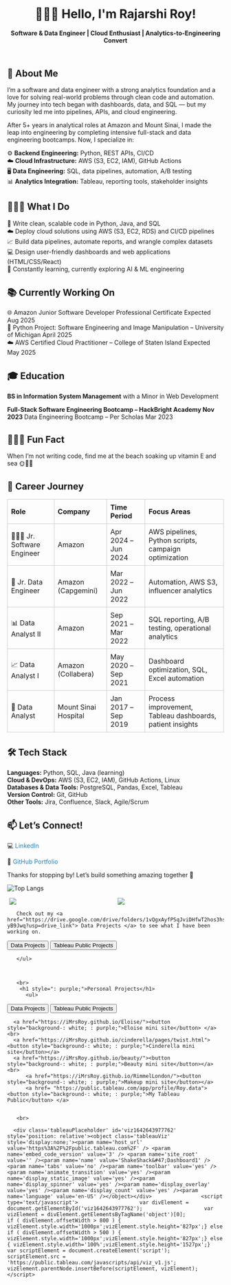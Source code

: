 <!DOCTYPE html>
<html lang="en">
<head>
  <meta charset="UTF-8" />
  <meta name="viewport" content="width=device-width, initial-scale=1.0" />
  <title>Rajarshi Roy - Software & Data Engineer</title>
  <style>

    body {
      font-family: Arial, sans-serif;
      background: #purple;
      margin: 0;
      padding: 2rem;
      : #333;
    }
    h1, h2, h3 {
      color: #00000;
    }
    section {
      margin-bottom: 2rem;
    }
    ul {
      list-style-type: none;
      padding-left: 0;
    }
    .job-table {
      width: 100%;
      border-collapse: collapse;
    }
    .job-table th, .job-table td {
      border: 1px solid #ccc;
      padding: 0.5rem;
      text-align: left;
    }
    .highlight {
      color: #e67e22;
    }
    a {
      color: #2980b9;
      text-decoration: none;
    }
     .image-container {
            display: flex; /* Flexbox for side-by-side layout */
        }
        .image {
            width: 50%; /* Adjust width as needed */
            margin: 0 5px; /* Add spacing between images */
        }
  </style>
</head>
<body>
  <header>
    <h1>👩🏻‍💻 Hello, I'm Rajarshi Roy! </h1>
    <p><strong>Software & Data Engineer | Cloud Enthusiast | Analytics-to-Engineering Convert</strong></p>
  </header>

  <section>
    <h2>🗽 About Me</h2>
    <p>I’m a software and data engineer with a strong analytics foundation and a love for solving real-world problems through clean code and automation. My journey into tech began with dashboards, data, and SQL — but my curiosity led me into pipelines, APIs, and cloud engineering.</p>
    <p>After 5+ years in analytical roles at Amazon and Mount Sinai, I made the leap into engineering by completing intensive full-stack and data engineering bootcamps. Now, I specialize in:</p>
    <ul>
      <li>⚙️ <strong>Backend Engineering:</strong> Python, REST APIs, CI/CD</li>
      <li>☁️ <strong>Cloud Infrastructure:</strong> AWS (S3, EC2, IAM), GitHub Actions</li>
      <li>🖥️ <strong>Data Engineering:</strong> SQL, data pipelines, automation, A/B testing</li>
      <li>📊 <strong>Analytics Integration:</strong> Tableau, reporting tools, stakeholder insights</li>
    </ul>
  </section>

  <section>
    <h2>👩🏻‍🦱 What I Do</h2>
    <ul>
      <li>🐍 Write clean, scalable code in Python, Java, and SQL</li>
      <li>☁️ Deploy cloud solutions using AWS (S3, EC2, RDS) and CI/CD pipelines</li>
      <li>📈 Build data pipelines, automate reports, and wrangle complex datasets</li>
      <li>💻 Design user-friendly dashboards and web applications (HTML/CSS/React)</li>
      <li>🧠 Constantly learning, currently exploring AI & ML engineering</li>
    </ul>
  </section>

  <section>
    <h2>📚 Currently Working On</h2>
    <ul>
      <li>🌐 Amazon Junior Software Developer Professional Certificate				Expected Aug 2025</li>
      <li>🧪 Python Project: Software Engineering and Image Manipulation – University of Michigan	     April 2025</li>
      <li>☁️ AWS Certified Cloud Practitioner – College of Staten Island 				Expected May 2025</li>
    </ul>
  </section>

  <section>
    <h2>🎓 Education</h2>
    <p><strong>BS in Information System Management</strong> with a Minor in Web Development</p>
    <p><strong>Full-Stack Software Engineering Bootcamp – HackBright Academy 				      Nov 2023 
</strong> Data Engineering Bootcamp – Per Scholas Mar 2023</p>
  </section>

  <section>
    <h2>🧜🏻‍♀️ Fun Fact</h2>
    <p>When I’m not writing code, find me at the beach soaking up vitamin E and sea 🌞🌊🐾 </p>
  </section>

  <section>
    <h2>💼 Career Journey</h2>
    <table class="job-table">
      <thead>
        <tr><th>Role</th><th>Company</th><th>Time Period</th><th>Focus Areas</th></tr>
      </thead>
      <tbody>
        <tr><td>👩🏻‍💻 Jr. Software Engineer</td><td>Amazon</td><td>Apr 2024 – Jun 2024</td><td>AWS pipelines, Python scripts, campaign optimization</td></tr>
        <tr><td>🧪 Jr. Data Engineer</td><td>Amazon (Capgemini)</td><td>Mar 2022 – Jun 2022</td><td>Automation, AWS S3, influencer analytics</td></tr>
        <tr><td>📊 Data Analyst II</td><td>Amazon</td><td>Sep 2021 – Mar 2022</td><td>SQL reporting, A/B testing, operational analytics</td></tr>
        <tr><td>📈 Data Analyst I</td><td>Amazon (Collabera)</td><td>May 2020 – Sep 2021</td><td>Dashboard optimization, SQL, Excel automation</td></tr>
        <tr><td>🏥 Data Analyst</td><td>Mount Sinai Hospital</td><td>Jan 2017 – Sep 2019</td><td>Process improvement, Tableau dashboards, patient insights</td></tr>
      </tbody>
    </table>
  </section>

  <section>
    <h2>🛠 Tech Stack</h2>
    <ul>
      <li><strong>Languages:</strong> Python, SQL, Java (learning)</li>
      <li><strong>Cloud & DevOps:</strong> AWS (S3, EC2, IAM), GitHub Actions, Linux</li>
      <li><strong>Databases & Data Tools:</strong> PostgreSQL, Pandas, Excel, Tableau</li>
      <li><strong>Version Control:</strong> Git, GitHub</li>
      <li><strong>Other Tools:</strong> Jira, Confluence, Slack, Agile/Scrum</li>
    </ul>
  </section>

  <section>
    <h2>📫 Let’s Connect!</h2>
    <p>💻 <a href="#">LinkedIn</a></p>
    <p>💼 <a href="#">GitHub Portfolio</a></p>
    <p>Thanks for stopping by! Let’s build something amazing together 🚀</p>


![Top Langs](https://github-readme-stats.vercel.app/api/top-langs/?username=imrsroy)

</span>

 <div class="image-container">
        <div class="image">
            <img src="https://media.licdn.com/dms/image/v2/D4E16AQHCq3Ptdj4Y1A/profile-displaybackgroundimage-shrink_350_1400/profile-displaybackgroundimage-shrink_350_1400/0/1725562569645?e=1730937600&v=beta&t=5l22YlaPKDCrL_CgnAsUt-JKYjFYW9kq2uxSumd1QXE">
        </div>
        <div class="image">
            <img src="https://github-readme-stats.vercel.app/api?username=imrsroy&&show_icons=true&title_color=232122&icon_color=b044a7&text_color=b044a7&bg_color=ffffff">
        </div>
    </div>

       Check out my <a href="https://drive.google.com/drive/folders/1vQgxAyfPSqJviDHfwT2hos3hs-yB9Jwq?usp=drive_link"> Data Projects </a> to see what I have been working on.
         
  <ul>
<a href="https://drive.google.com/drive/folders/1vQgxAyfPSqJviDHfwT2hos3hs-yB9Jwq?usp=drive_link"><button style="background-: white; : purple;">Data  Projects</button></a>
          <a href="https://public.tableau.com/app/profile/roy.data"><button style="background-: white; : purple;">Tableau Public Projects</button></a>
      
    
       </ul>

      
      
       <br>
        <h1 style=": purple;">Personal Projects</h1>
          <ul>
<a href="https://drive.google.com/drive/folders/1vQgxAyfPSqJviDHfwT2hos3hs-yB9Jwq?usp=drive_link"><button style="background-: white; : purple;">Data  Projects</button></a>
          <a href="https://public.tableau.com/app/profile/roy.data"><button style="background-: white; : purple;">Tableau Public Projects</button></a>
       
      <a href="https://iMrsRoy.github.io/Eloise/"><button style="background-: white; : purple;">Eloise mini site</button> </a>
    <br>
      <a href="https://iMrsRoy.github.io/cinderella/pages/twist.html"><button style="background-: white; : purple;">Cinderella mini site</button></a> 
      <a href="https://iMrsRoy.github.io/beauty/"><button style="background-: white; : purple;">Beauty mini site</button></a>
    <br>
          <a href="https://iMrsRoy.github.io/RimmelLondon/"><button style="background-: white; : purple;">Makeup mini site</button></a>
          <a href= "https://public.tableau.com/app/profile/Roy.data"><button style="background-: white; : purple;">My Tableau Public</button> </a>
    
       
       <br>
       
      <div class='tableauPlaceholder' id='viz1642643977762' style='position: relative'><object class='tableauViz'  style='display:none;'><param name='host_url' value='https%3A%2F%2Fpublic.tableau.com%2F' /> <param name='embed_code_version' value='3' /> <param name='site_root' value='' /><param name='name' value='ShakeShack&#47;Dashboard1' /><param name='tabs' value='no' /><param name='toolbar' value='yes' /><param name='animate_transition' value='yes' /><param name='display_static_image' value='yes' /><param name='display_spinner' value='yes' /><param name='display_overlay' value='yes' /><param name='display_count' value='yes' /><param name='language' value='en-US' /></object></div>                <script type='text/javascript'>                    var divElement = document.getElementById('viz1642643977762');                    var vizElement = divElement.getElementsByTagName('object')[0];                    if ( divElement.offsetWidth > 800 ) { vizElement.style.width='1000px';vizElement.style.height='827px';} else if ( divElement.offsetWidth > 500 ) { vizElement.style.width='1000px';vizElement.style.height='827px';} else { vizElement.style.width='100%';vizElement.style.height='1527px';}                     var scriptElement = document.createElement('script');                    scriptElement.src = 'https://public.tableau.com/javascripts/api/viz_v1.js';                    vizElement.parentNode.insertBefore(scriptElement, vizElement);                </script>  
          
       
</section>
</body>
</html>   
       <!--    comments 
  <center> 
      <iframe src=""></iframe>
       
<br> 
   <h1 style=": purple;">Tableau Projects<h1>
      <div class='tableauPlaceholder' id='viz1642643977762' style='position: relative'><object class='tableauViz'  style='display:none;'><param name='host_url' value='https%3A%2F%2Fpublic.tableau.com%2F' /> <param name='embed_code_version' value='3' /> <param name='site_root' value='' /><param name='name' value='ShakeShack&#47;Dashboard1' /><param name='tabs' value='no' /><param name='toolbar' value='yes' /><param name='animate_transition' value='yes' /><param name='display_static_image' value='yes' /><param name='display_spinner' value='yes' /><param name='display_overlay' value='yes' /><param name='display_count' value='yes' /><param name='language' value='en-US' /></object></div>                <script type='text/javascript'>                    var divElement = document.getElementById('viz1642643977762');                    var vizElement = divElement.getElementsByTagName('object')[0];                    if ( divElement.offsetWidth > 800 ) { vizElement.style.width='1000px';vizElement.style.height='827px';} else if ( divElement.offsetWidth > 500 ) { vizElement.style.width='1000px';vizElement.style.height='827px';} else { vizElement.style.width='100%';vizElement.style.height='1527px';}                     var scriptElement = document.createElement('script');                    scriptElement.src = 'https://public.tableau.com/javascripts/api/viz_v1.js';                    vizElement.parentNode.insertBefore(scriptElement, vizElement);                </script>     
  <br>



 
    <br>
        
        
   

     
  
  <br>
    

  <center> 
    

    <br>
    
    <br>  -->  
 
  <br>

